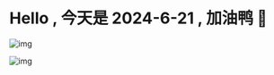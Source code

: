 
# Hello , 今天是 2024-6-21 , 加油鸭 🤭
    
![img](https://content.codecademy.com/courses/learn-cpp/community-challenge/highfive.gif)

![img](https://v1.jinrishici.com/all.svg?font-size=18&spacing=4)

